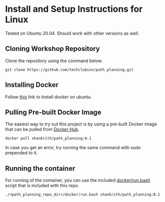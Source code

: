 # Install and Setup Instructions for Linux

Tested on Ubuntu 20.04. Should work with other versions as well.

## Cloning Workshop Repository
Clone the repository using the command below.
```
git clone https://github.com/techclubssn/path_planning.git
```

## Installing Docker
Follow [this](https://www.simplilearn.com/tutorials/docker-tutorial/how-to-install-docker-on-ubuntu) link to install docker on ubuntu.

## Pulling Pre-built Docker Image

The easiest way to try out this project is by using a pre-built Docker image that can be pulled from [Docker Hub](https://hub.docker.com/repository/docker/shankrith/path_planning).

```
docker pull shankrith/path_planning:0.1
```
In case you get an error, try running the same command with sudo prepended to it.

## Running the container

For running of the container, you can use the included [docker/run.bash](https://github.com/techclubssn/path_planning/blob/master/docker/run.bash) script that is included with this repo.

```
./<path_planning_repo_dir>/docker/run.bash shankrith/path_planning:0.1
```
